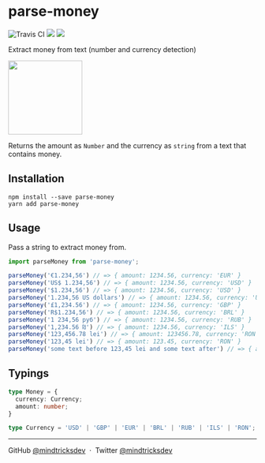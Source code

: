 # parse-money
<img src="https://travis-ci.com/mindtricksdev/parse-money.svg?branch=master" alt="Travis CI"> <a href="https://codecov.io/gh/mindtricksdev/parse-money"><img src="https://codecov.io/gh/mindtricksdev/parse-money/branch/master/graph/badge.svg" /></a> <img src="https://img.badgesize.io/mindtricksdev/parse-money/master/src/index.ts?compression=gzip&label=size" />

Extract money from text (number and currency detection)

<img src="https://raw.githubusercontent.com/mindtricksdev/parse-money/master/logo/banner.svg" width="150px">

Returns the amount as `Number` and the currency as `string` from a text that contains money.


## Installation

```shell
npm install --save parse-money
yarn add parse-money
```

## Usage

Pass a string to extract money from.

```js
import parseMoney from 'parse-money';

parseMoney('€1.234,56') // => { amount: 1234.56, currency: 'EUR' }
parseMoney('US$ 1.234,56') // => { amount: 1234.56, currency: 'USD' }
parseMoney('$1.234,56') // => { amount: 1234.56, currency: 'USD' }
parseMoney('1.234,56 US dollars') // => { amount: 1234.56, currency: 'USD' }
parseMoney('£1,234.56') // => { amount: 1234.56, currency: 'GBP' }
parseMoney('R$1.234,56') // => { amount: 1234.56, currency: 'BRL' }
parseMoney('1 234,56 руб') // => { amount: 1234.56, currency: 'RUB' }
parseMoney('1,234.56 ₪') // => { amount: 1234.56, currency: 'ILS' }
parseMoney('123,456.78 lei') // => { amount: 123456.78, currency: 'RON' }
parseMoney('123,45 lei') // => { amount: 123.45, currency: 'RON' }
parseMoney('some text before 123,45 lei and some text after') // => { amount: 123.45, currency: 'RON' }
```

## Typings

```ts
type Money = {
  currency: Currency;
  amount: number;
}

type Currency = 'USD' | 'GBP' | 'EUR' | 'BRL' | 'RUB' | 'ILS' | 'RON';
```

---

GitHub [@mindtricksdev](https://github.com/mindtricksdev) &nbsp;&middot;&nbsp;
Twitter [@mindtricksdev](https://twitter.com/mindtricksdev)
